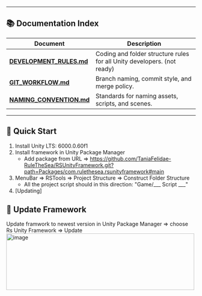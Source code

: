 
---

## 📚 Documentation Index

| Document | Description |
|-----------|-------------|
| [**DEVELOPMENT_RULES.md**](Docs/DEVELOPMENT_RULES.md) | Coding and folder structure rules for all Unity developers. (not ready) |
| [**GIT_WORKFLOW.md**](Docs/GIT_WORKFLOW..md) | Branch naming, commit style, and merge policy. |
| [**NAMING_CONVENTION.md**](Docs/NAMING_CONVENTION.md) | Standards for naming assets, scripts, and scenes. |

---

## 🚀 Quick Start

1. Install Unity LTS: 6000.0.60f1
2. Install framework in Unity Package Manager 
   - Add package from URL => https://github.com/TaniaFelidae-RuleTheSea/RSUnityFramework.git?path=Packages/com.rulethesea.rsunityframework#main
3. MenuBar => RSTools => Project Structure => Construct Folder Structure
   - All the project script should in this direction: "Game/___ Script ___"
4. [Updating]

## 🚀 Update Framework
Update framwork to newest version in Unity Package Manager => choose Rs Unity Framework => Update
<img width="500" height="150" alt="image" src="https://github.com/user-attachments/assets/6dde6bc5-1416-4eda-88b6-6d221c286488" />

